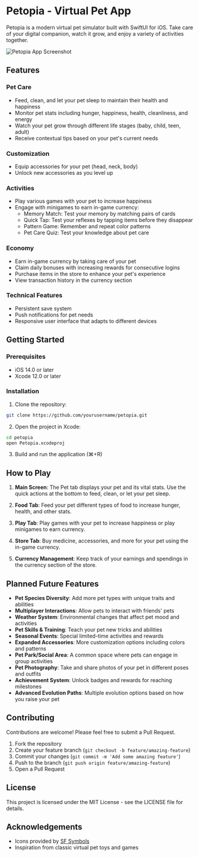 # Petopia - Virtual Pet App

Petopia is a modern virtual pet simulator built with SwiftUI for iOS. Take care of your digital companion, watch it grow, and enjoy a variety of activities together.

![Petopia App Screenshot](https://example.com/screenshot.png)

## Features

### Pet Care
- Feed, clean, and let your pet sleep to maintain their health and happiness
- Monitor pet stats including hunger, happiness, health, cleanliness, and energy
- Watch your pet grow through different life stages (baby, child, teen, adult)
- Receive contextual tips based on your pet's current needs

### Customization
- Equip accessories for your pet (head, neck, body)
- Unlock new accessories as you level up

### Activities
- Play various games with your pet to increase happiness
- Engage with minigames to earn in-game currency:
  - Memory Match: Test your memory by matching pairs of cards
  - Quick Tap: Test your reflexes by tapping items before they disappear
  - Pattern Game: Remember and repeat color patterns
  - Pet Care Quiz: Test your knowledge about pet care

### Economy
- Earn in-game currency by taking care of your pet
- Claim daily bonuses with increasing rewards for consecutive logins
- Purchase items in the store to enhance your pet's experience
- View transaction history in the currency section

### Technical Features
- Persistent save system
- Push notifications for pet needs
- Responsive user interface that adapts to different devices

## Getting Started

### Prerequisites
- iOS 14.0 or later
- Xcode 12.0 or later

### Installation
1. Clone the repository:
```bash
git clone https://github.com/yourusername/petopia.git
```

2. Open the project in Xcode:
```bash
cd petopia
open Petopia.xcodeproj
```

3. Build and run the application (⌘+R)

## How to Play

1. **Main Screen**: The Pet tab displays your pet and its vital stats. Use the quick actions at the bottom to feed, clean, or let your pet sleep.

2. **Food Tab**: Feed your pet different types of food to increase hunger, health, and other stats.

3. **Play Tab**: Play games with your pet to increase happiness or play minigames to earn currency.

4. **Store Tab**: Buy medicine, accessories, and more for your pet using the in-game currency.

5. **Currency Management**: Keep track of your earnings and spendings in the currency section of the store.

## Planned Future Features

- **Pet Species Diversity**: Add more pet types with unique traits and abilities
- **Multiplayer Interactions**: Allow pets to interact with friends' pets
- **Weather System**: Environmental changes that affect pet mood and activities
- **Pet Skills & Training**: Teach your pet new tricks and abilities
- **Seasonal Events**: Special limited-time activities and rewards
- **Expanded Accessories**: More customization options including colors and patterns
- **Pet Park/Social Area**: A common space where pets can engage in group activities
- **Pet Photography**: Take and share photos of your pet in different poses and outfits
- **Achievement System**: Unlock badges and rewards for reaching milestones
- **Advanced Evolution Paths**: Multiple evolution options based on how you raise your pet

## Contributing

Contributions are welcome! Please feel free to submit a Pull Request.

1. Fork the repository
2. Create your feature branch (`git checkout -b feature/amazing-feature`)
3. Commit your changes (`git commit -m 'Add some amazing feature'`)
4. Push to the branch (`git push origin feature/amazing-feature`)
5. Open a Pull Request

## License

This project is licensed under the MIT License - see the LICENSE file for details.

## Acknowledgements

- Icons provided by [SF Symbols](https://developer.apple.com/sf-symbols/)
- Inspiration from classic virtual pet toys and games
